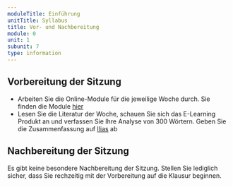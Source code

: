 ```yaml
---
moduleTitle: Einführung
unitTitle: Syllabus
title: Vor- und Nachbereitung
module: 0
unit: 1
subunit: 7
type: information
---
```


## Vorbereitung der Sitzung

* Arbeiten Sie die Online-Module für die jeweilige Woche durch. Sie finden die Module [hier](https://ch-bu.github.io/fundamentals_e-learning_course/modules/)
* Lesen Sie die Literatur der Woche, schauen Sie sich das E-Learning Produkt an und verfassen Sie Ihre Analyse von 300 Wörtern. Geben Sie die Zusammenfassung auf [Ilias](https://ilias.uni-freiburg.de/goto.php?target=exc_1240096&client_id=unifreiburg) ab


## Nachbereitung der Sitzung

Es gibt keine besondere Nachbereitung der Sitzung. Stellen Sie lediglich sicher, dass Sie rechzeitig mit der Vorbereitung auf die Klausur beginnen.